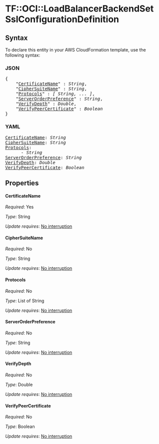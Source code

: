 # TF::OCI::LoadBalancerBackendSet SslConfigurationDefinition

## Syntax

To declare this entity in your AWS CloudFormation template, use the following syntax:

### JSON

<pre>
{
    "<a href="#certificatename" title="CertificateName">CertificateName</a>" : <i>String</i>,
    "<a href="#ciphersuitename" title="CipherSuiteName">CipherSuiteName</a>" : <i>String</i>,
    "<a href="#protocols" title="Protocols">Protocols</a>" : <i>[ String, ... ]</i>,
    "<a href="#serverorderpreference" title="ServerOrderPreference">ServerOrderPreference</a>" : <i>String</i>,
    "<a href="#verifydepth" title="VerifyDepth">VerifyDepth</a>" : <i>Double</i>,
    "<a href="#verifypeercertificate" title="VerifyPeerCertificate">VerifyPeerCertificate</a>" : <i>Boolean</i>
}
</pre>

### YAML

<pre>
<a href="#certificatename" title="CertificateName">CertificateName</a>: <i>String</i>
<a href="#ciphersuitename" title="CipherSuiteName">CipherSuiteName</a>: <i>String</i>
<a href="#protocols" title="Protocols">Protocols</a>: <i>
      - String</i>
<a href="#serverorderpreference" title="ServerOrderPreference">ServerOrderPreference</a>: <i>String</i>
<a href="#verifydepth" title="VerifyDepth">VerifyDepth</a>: <i>Double</i>
<a href="#verifypeercertificate" title="VerifyPeerCertificate">VerifyPeerCertificate</a>: <i>Boolean</i>
</pre>

## Properties

#### CertificateName

_Required_: Yes

_Type_: String

_Update requires_: [No interruption](https://docs.aws.amazon.com/AWSCloudFormation/latest/UserGuide/using-cfn-updating-stacks-update-behaviors.html#update-no-interrupt)

#### CipherSuiteName

_Required_: No

_Type_: String

_Update requires_: [No interruption](https://docs.aws.amazon.com/AWSCloudFormation/latest/UserGuide/using-cfn-updating-stacks-update-behaviors.html#update-no-interrupt)

#### Protocols

_Required_: No

_Type_: List of String

_Update requires_: [No interruption](https://docs.aws.amazon.com/AWSCloudFormation/latest/UserGuide/using-cfn-updating-stacks-update-behaviors.html#update-no-interrupt)

#### ServerOrderPreference

_Required_: No

_Type_: String

_Update requires_: [No interruption](https://docs.aws.amazon.com/AWSCloudFormation/latest/UserGuide/using-cfn-updating-stacks-update-behaviors.html#update-no-interrupt)

#### VerifyDepth

_Required_: No

_Type_: Double

_Update requires_: [No interruption](https://docs.aws.amazon.com/AWSCloudFormation/latest/UserGuide/using-cfn-updating-stacks-update-behaviors.html#update-no-interrupt)

#### VerifyPeerCertificate

_Required_: No

_Type_: Boolean

_Update requires_: [No interruption](https://docs.aws.amazon.com/AWSCloudFormation/latest/UserGuide/using-cfn-updating-stacks-update-behaviors.html#update-no-interrupt)


